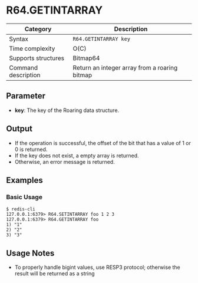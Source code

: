 # R64.GETINTARRAY

| Category            | Description                                   |
| ------------------- | --------------------------------------------- |
| Syntax              | `R64.GETINTARRAY key`                         |
| Time complexity     | O(C)                                          |
| Supports structures | Bitmap64                                      |
| Command description | Return an integer array from a roaring bitmap |

## Parameter

- **key**: The key of the Roaring data structure.

## Output

- If the operation is successful, the offset of the bit that has a value of 1 or 0 is returned.
- If the key does not exist, a empty array is returned.
- Otherwise, an error message is returned.

## Examples

### Basic Usage

```
$ redis-cli
127.0.0.1:6379> R64.SETINTARRAY foo 1 2 3
127.0.0.1:6379> R64.GETINTARRAY foo
1) "1"
2) "2"
3) "3"
```

## Usage Notes

- To properly handle bigint values, use RESP3 protocol; otherwise the result will be returned as a string
